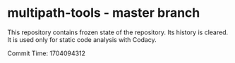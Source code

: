 # multipath-tools - master branch

This repository contains frozen state of the repository.
Its history is cleared. It is used only for static code
analysis with Codacy.

Commit Time: 1704094312